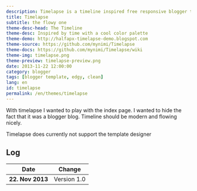 ```yaml
---
description: Timelapse is a timeline inspired free responsive blogger template
title: Timelapse
subtitle: the flowy one
theme-desc-head: The Timeline
theme-desc: Inspired by time with a cool color palette
theme-demo: http://halfapx-timelapse-demo.blogspot.com
theme-source: https://github.com/mynimi/Timelapse
theme-docs: https://github.com/mynimi/Timelapse/wiki
theme-img: timelapse.png
theme-preview: timelapse-preview.png
date: 2013-11-22 12:00:00
category: blogger
tags: [blogger template, edgy, clean]
lang: en
id: timelapse
permalink: /en/themes/timelapse
---
```


With timelapse I wanted to play with the index page. I wanted to hide the fact that it was a blogger blog. Timeline should be modern and flowing nicely.

Timelapse does currently not support the template designer

## Log

Date | Change
--- | ---
**22. Nov 2013** | Version 1.0